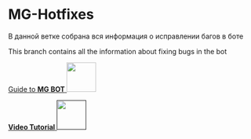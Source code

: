 # MG-Hotfixes
В данной ветке собрана вся информация о исправлении багов в боте

This branch contains all the information about fixing bugs in the bot

[Guide to **MG BOT**   <img style="width:60px" src="https://media.discordapp.net/attachments/980306743731052609/980314189929271316/GuideTable.png">](https://github.com/noreplyMG/MG-Guide/tree/main)

[**Video Tutorial**   <img style="width:60px" src="https://media.discordapp.net/attachments/980306743731052609/980314209910931466/TutorialTable.png">]()
